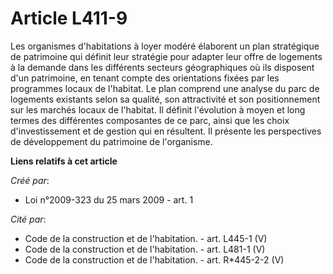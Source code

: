 # Article L411-9

Les organismes d'habitations à loyer modéré élaborent un plan stratégique de patrimoine qui définit leur stratégie pour
adapter leur offre de logements à la demande dans les différents secteurs géographiques où ils disposent d'un patrimoine, en
tenant compte des orientations fixées par les programmes locaux de l'habitat. Le plan comprend une analyse du parc de
logements existants selon sa qualité, son attractivité et son positionnement sur les marchés locaux de l'habitat. Il définit
l'évolution à moyen et long termes des différentes composantes de ce parc, ainsi que les choix d'investissement et de gestion
qui en résultent. Il présente les perspectives de développement du patrimoine de l'organisme.

**Liens relatifs à cet article**

_Créé par_:

  - Loi n°2009-323 du 25 mars 2009 - art. 1

_Cité par_:

  - Code de la construction et de l'habitation. - art. L445-1 (V)
  - Code de la construction et de l'habitation. - art. L481-1 (V)
  - Code de la construction et de l'habitation. - art. R*445-2-2 (V)
